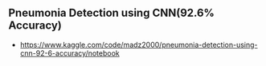 ## Pneumonia Detection using CNN(92.6% Accuracy)

- https://www.kaggle.com/code/madz2000/pneumonia-detection-using-cnn-92-6-accuracy/notebook
